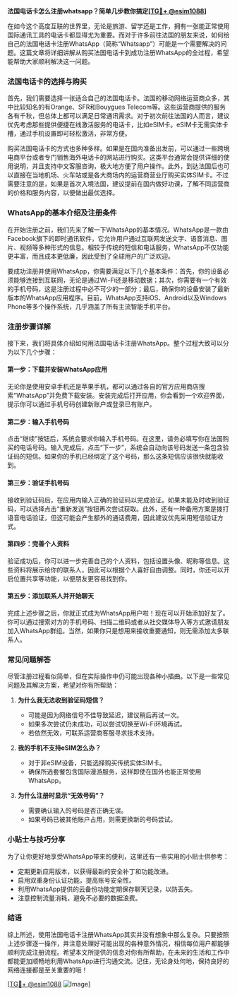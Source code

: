 **法国电话卡怎么注册whatsapp？简单几步教你搞定[[TG💪+ @esim1088](https://t.me/s/esim1088)]**

在如今这个高度互联的世界里，无论是旅游、留学还是工作，拥有一张能正常使用国际通讯工具的电话卡都显得尤为重要。而对于许多前往法国的朋友来说，如何给自己的法国电话卡注册WhatsApp（简称“Whatsapp”）可能是一个需要解决的问题。这篇文章将详细讲解从购买法国电话卡到成功注册WhatsApp的全过程，希望能帮助大家顺利解决这一问题。

### 法国电话卡的选择与购买

首先，我们需要选择一张适合自己的法国电话卡。法国的移动网络运营商众多，其中比较知名的有Orange、SFR和Bouygues Telecom等。这些运营商提供的服务各有千秋，但总体上都可以满足日常通讯需求。对于初次前往法国的人而言，建议优先考虑那些提供便捷在线激活服务的电话卡，比如eSIM卡。eSIM卡无需实体卡槽，通过手机设置即可轻松激活，非常方便。

购买法国电话卡的方式也多种多样。如果是在国内准备出发前，可以通过一些跨境电商平台或者专门销售海外电话卡的网站进行购买。这类平台通常会提供详细的使用说明，并且支持中文客服咨询，极大地方便了用户操作。此外，到达法国后也可以直接在当地机场、火车站或是各大商场内的运营商营业厅购买实体SIM卡。不过需要注意的是，如果是首次入境法国，建议提前在国内做好功课，了解不同运营商的价格和服务内容，以便做出最优选择。

### WhatsApp的基本介绍及注册条件

在开始注册之前，我们先来了解一下WhatsApp的基本情况。WhatsApp是一款由Facebook旗下的即时通讯软件，它允许用户通过互联网发送文字、语音消息、图片、视频等多种形式的信息。相较于传统的短信和电话服务，WhatsApp不仅功能更丰富，而且成本更低廉，因此受到了全球用户的广泛欢迎。

要成功注册并使用WhatsApp，你需要满足以下几个基本条件：首先，你的设备必须能够连接到互联网，无论是通过Wi-Fi还是移动数据；其次，你需要有一个有效的手机号码，这是注册过程中必不可少的一部分；最后，确保你的设备安装了最新版本的WhatsApp应用程序。目前，WhatsApp支持iOS、Android以及Windows Phone等多个操作系统，几乎涵盖了所有主流智能手机平台。

### 注册步骤详解

接下来，我们将具体介绍如何用法国电话卡注册WhatsApp。整个过程大致可以分为以下几个步骤：

#### 第一步：下载并安装WhatsApp应用

无论你是使用安卓手机还是苹果手机，都可以通过各自的官方应用商店搜索“WhatsApp”并免费下载安装。安装完成后打开应用，你会看到一个欢迎界面，提示你可以通过手机号码创建新账户或登录已有账户。

#### 第二步：输入手机号码

点击“继续”按钮后，系统会要求你输入手机号码。在这里，请务必填写你在法国购买的电话号码。输入完成后，点击“下一步”，系统会自动向该号码发送一条包含验证码的短信。如果你的手机已经绑定了这个号码，那么这条短信应该很快就能收到。

#### 第三步：验证手机号码

接收到验证码后，在应用内输入正确的验证码以完成验证。如果未能及时收到验证码，可以选择点击“重新发送”按钮再次尝试获取。此外，还有一种备用方案是拨打语音电话验证，但这可能会产生额外的通话费用，因此建议优先采用短信验证方式。

#### 第四步：完善个人资料

验证成功后，你可以进一步完善自己的个人资料，包括设置头像、昵称等信息。这些资料将展示给你的联系人，因此可以根据个人喜好自由调整。同时，你还可以开启位置共享等功能，以便朋友更容易找到你。

#### 第五步：添加联系人并开始聊天

完成上述步骤之后，你就正式成为WhatsApp用户啦！现在可以开始添加好友了。你可以通过搜索对方的手机号码、扫描二维码或者从社交媒体导入等方式邀请朋友加入WhatsApp群组。当然，如果你只是想用来接收重要通知，则无需添加太多联系人。

### 常见问题解答

尽管注册过程看似简单，但在实际操作中仍可能出现各种小插曲。以下是一些常见问题及其解决方案，希望对你有所帮助：

1. **为什么我无法收到验证码短信？**
   - 可能是因为网络信号不佳导致延迟，建议稍后再试一次。
   - 如果多次尝试仍未成功，可以尝试切换至Wi-Fi环境再试。
   - 若依然无效，可联系运营商客服寻求技术支持。

2. **我的手机不支持eSIM怎么办？**
   - 对于非eSIM设备，只能选择购买传统实体SIM卡。
   - 确保所选套餐包含国际漫游服务，这样即使在国外也能正常使用WhatsApp。

3. **为什么注册时显示“无效号码”？**
   - 需要确认输入的号码是否正确无误。
   - 如果号码已被其他账户占用，则需更换新的号码尝试。

### 小贴士与技巧分享

为了让你更好地享受WhatsApp带来的便利，这里还有一些实用的小贴士供参考：

- 定期更新应用版本，以获得最新的安全补丁和功能改进。
- 启用双重身份认证功能，提高账号安全性。
- 利用WhatsApp提供的云备份功能定期保存聊天记录，以防丢失。
- 注意控制流量消耗，避免不必要的数据浪费。

### 结语

综上所述，使用法国电话卡注册WhatsApp其实并没有想象中那么复杂。只要按照上述步骤逐一操作，并注意处理好可能出现的各种意外情况，相信每位用户都能够顺利完成注册流程。希望本文所提供的信息对你有所帮助，在未来的生活和工作中都能更加顺畅地利用WhatsApp进行沟通交流。记住，无论身处何地，保持良好的网络连接都是至关重要的哦！

[[TG💪+ @esim1088](https://t.me/s/esim1088) ![Image](https://i.postimg.cc/4NQfJmqS/Snipaste-2025-05-13-00-14-12.png)]